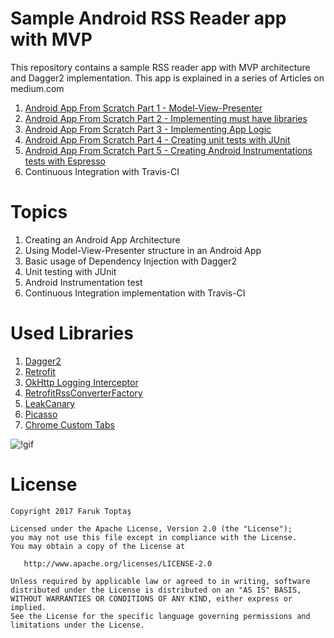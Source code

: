 # Sample Android RSS Reader app with MVP

This repository contains a sample RSS reader app with MVP architecture and Dagger2 implementation.
This app is explained in a series of Articles on medium.com

1. [Android App From Scratch Part 1 - Model-View-Presenter](https://medium.com/@faruktoptas/android-app-from-scratch-part-1-model-view-presenter-b5f629f2d9a1#.6uvmiaje2)
2. [Android App From Scratch Part 2 - Implementing must have libraries](https://medium.com/@faruktoptas/android-app-from-scratch-part-2-implementing-must-have-libraries-88ed453f3038#.7h0g87oql)
3. [Android App From Scratch Part 3 - Implementing App Logic](https://medium.com/@faruktoptas/android-app-from-scratch-part-3-implementing-app-logic-2b62ae65dcc4#.64g0334u4)
4. [Android App From Scratch Part 4 - Creating unit tests with JUnit](https://medium.com/@faruktoptas/android-app-from-scratch-part-4-creating-unit-tests-with-junit-dd2875802aa0#.g8tv8j5vx)
5. [Android App From Scratch Part 5 - Creating Android Instrumentations tests with Espresso](https://medium.com/android-bits/android-app-from-scratch-part-5-instrumentation-tests-17a886fe9c04)
6. Continuous Integration with Travis-CI

# Topics
1. Creating an Android App Architecture 
2. Using Model-View-Presenter structure in an Android App
3. Basic usage of Dependency Injection with Dagger2
4. Unit testing with JUnit
5. Android Instrumentation test
6. Continuous Integration implementation with Travis-CI

# Used Libraries
1. [Dagger2](https://google.github.io/dagger/)
2. [Retrofit](https://github.com/square/retrofit)
3. [OkHttp Logging Interceptor](https://github.com/square/okhttp/tree/master/okhttp-logging-interceptor)
4. [RetrofitRssConverterFactory](https://github.com/faruktoptas/RetrofitRssConverterFactory)
5. [LeakCanary](https://github.com/square/leakcanary)
6. [Picasso](http://square.github.io/picasso/)
7. [Chrome Custom Tabs](https://developer.chrome.com/multidevice/android/customtabs)



![!gif](https://github.com/faruktoptas/news-mvp/blob/master/art/app.gif?raw=true)

License
=======

    Copyright 2017 Faruk Toptaş

    Licensed under the Apache License, Version 2.0 (the "License");
    you may not use this file except in compliance with the License.
    You may obtain a copy of the License at

       http://www.apache.org/licenses/LICENSE-2.0

    Unless required by applicable law or agreed to in writing, software
    distributed under the License is distributed on an "AS IS" BASIS,
    WITHOUT WARRANTIES OR CONDITIONS OF ANY KIND, either express or implied.
    See the License for the specific language governing permissions and
    limitations under the License.
